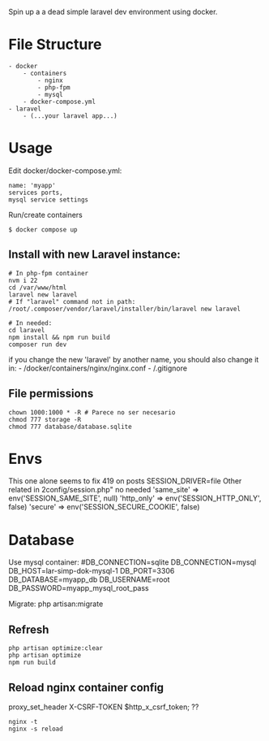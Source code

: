 
Spin up a a dead simple laravel dev environment using docker.

# File Structure

```
- docker
	- containers
		- nginx
		- php-fpm
		- mysql
	- docker-compose.yml
- laravel
	- (...your laravel app...)
```

# Usage

Edit docker/docker-compose.yml:
	
	name: 'myapp'
	services ports,
	mysql service settings

Run/create containers

	$ docker compose up

## Install with new Laravel instance: 

	# In php-fpm container
	nvm i 22 
	cd /var/www/html
	laravel new laravel
	# If "laravel" command not in path:
	/root/.composer/vendor/laravel/installer/bin/laravel new laravel
	
	# In needed:
	cd laravel
	npm install && npm run build
	composer run dev

if you change the new 'laravel' by another name, you should also change it in: 
	- /docker/containers/nginx/nginx.conf
	- /.gitignore

## File permissions

	chown 1000:1000 * -R # Parece no ser necesario
	chmod 777 storage -R
	chmod 777 database/database.sqlite 

# Envs

This one alone seems to fix 419 on posts 
	SESSION_DRIVER=file
	Other related in 2config/session.php" no needed
		'same_site' => env('SESSION_SAME_SITE', null)
		'http_only' => env('SESSION_HTTP_ONLY', false)
		'secure' => env('SESSION_SECURE_COOKIE', false)


# Database

Use mysql container:
	#DB_CONNECTION=sqlite
	DB_CONNECTION=mysql
	DB_HOST=lar-simp-dok-mysql-1
	DB_PORT=3306
	DB_DATABASE=myapp_db
	DB_USERNAME=root
	DB_PASSWORD=myapp_mysql_root_pass

Migrate:
	php artisan:migrate

## Refresh

	php artisan optimize:clear
	php artisan optimize
	npm run build

## Reload nginx container config


proxy_set_header X-CSRF-TOKEN $http_x_csrf_token; ??

	nginx -t
	nginx -s reload